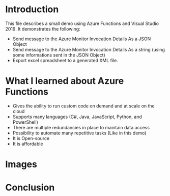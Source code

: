 # Introduction
This file describes a small demo using Azure Functions and Visual Studio 2019. It demonstrates the following:
   * Send message to the Azure Monitor Invocation Details As a JSON Object
   * Send message to the Azure Monitor Invocation Details As a string (using some informations sent in the JSON Object)
   * Export excel spreadsheet to a generated XML file.


# What I learned about Azure Functions
   * Gives the ability to run custom code on demand and at scale on the cloud
   * Supports many languages (C#, Java, JavaScript, Python, and PowerShell)
   * There are multiple redundancies in place to maintain data access
   * Possibility to automate many repetitive tasks (Like in this demo)
   * It is Open-source
   * It is affordable



# Images




# Conclusion
